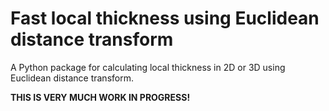 # Fast local thickness using Euclidean distance transform
A Python package for calculating local thickness in 2D or 3D using Euclidean distance transform.

**THIS IS VERY MUCH WORK IN PROGRESS!**